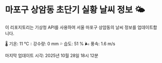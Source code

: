 
# 마포구 상암동 초단기 실황 날씨 정보 🌤️

이 리포지토리는 기상청 API를 사용하여 서울 마포구 상암동의 날씨 정보를 업데이트합니다. 

🌡️ 기온: 11 ℃
💧 강수량: 0 mm
💦 습도: 51 %
🌬️ 풍속: 1.6 m/s

마지막 업데이트 시각: 2025년 10월 28일 18시 12분    
